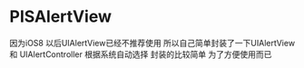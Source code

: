 # PISAlertView
因为iOS8 以后UIAlertView已经不推荐使用 所以自己简单封装了一下UIAlertView 和 UIAlertController 根据系统自动选择 封装的比较简单 为了方便使用而已
